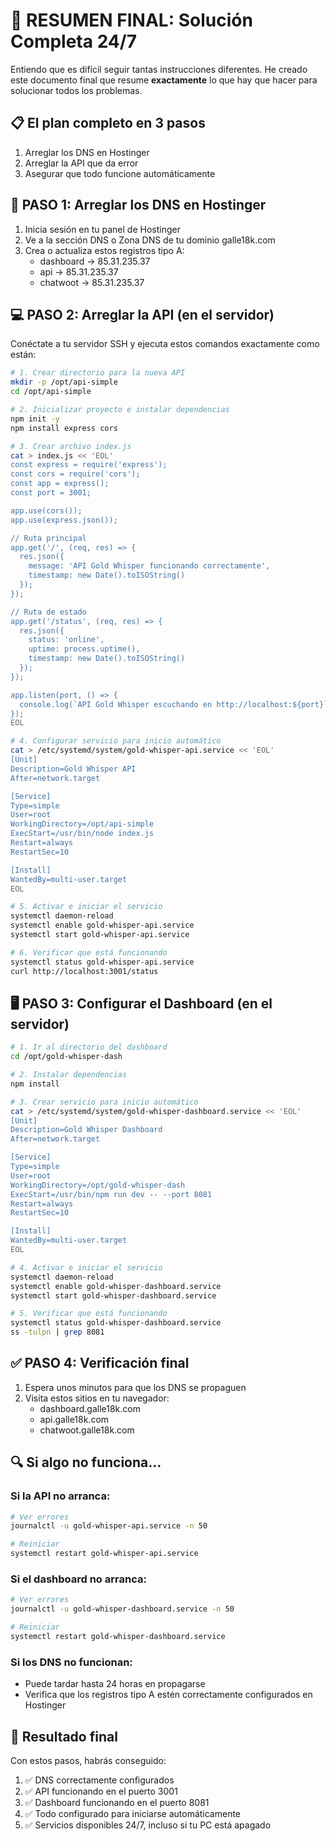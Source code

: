 # 🌟 RESUMEN FINAL: Solución Completa 24/7

Entiendo que es difícil seguir tantas instrucciones diferentes. He creado este documento final que resume **exactamente** lo que hay que hacer para solucionar todos los problemas.

## 📋 El plan completo en 3 pasos

1. Arreglar los DNS en Hostinger
2. Arreglar la API que da error
3. Asegurar que todo funcione automáticamente

## 🔄 PASO 1: Arreglar los DNS en Hostinger

1. Inicia sesión en tu panel de Hostinger
2. Ve a la sección DNS o Zona DNS de tu dominio galle18k.com
3. Crea o actualiza estos registros tipo A:
   - dashboard → 85.31.235.37
   - api → 85.31.235.37
   - chatwoot → 85.31.235.37

## 💻 PASO 2: Arreglar la API (en el servidor)

Conéctate a tu servidor SSH y ejecuta estos comandos exactamente como están:

```bash
# 1. Crear directorio para la nueva API
mkdir -p /opt/api-simple
cd /opt/api-simple

# 2. Inicializar proyecto e instalar dependencias
npm init -y
npm install express cors

# 3. Crear archivo index.js
cat > index.js << 'EOL'
const express = require('express');
const cors = require('cors');
const app = express();
const port = 3001;

app.use(cors());
app.use(express.json());

// Ruta principal
app.get('/', (req, res) => {
  res.json({
    message: 'API Gold Whisper funcionando correctamente',
    timestamp: new Date().toISOString()
  });
});

// Ruta de estado
app.get('/status', (req, res) => {
  res.json({
    status: 'online',
    uptime: process.uptime(),
    timestamp: new Date().toISOString()
  });
});

app.listen(port, () => {
  console.log(`API Gold Whisper escuchando en http://localhost:${port}`);
});
EOL

# 4. Configurar servicio para inicio automático
cat > /etc/systemd/system/gold-whisper-api.service << 'EOL'
[Unit]
Description=Gold Whisper API
After=network.target

[Service]
Type=simple
User=root
WorkingDirectory=/opt/api-simple
ExecStart=/usr/bin/node index.js
Restart=always
RestartSec=10

[Install]
WantedBy=multi-user.target
EOL

# 5. Activar e iniciar el servicio
systemctl daemon-reload
systemctl enable gold-whisper-api.service
systemctl start gold-whisper-api.service

# 6. Verificar que está funcionando
systemctl status gold-whisper-api.service
curl http://localhost:3001/status
```

## 🖥️ PASO 3: Configurar el Dashboard (en el servidor)

```bash
# 1. Ir al directorio del dashboard
cd /opt/gold-whisper-dash

# 2. Instalar dependencias
npm install

# 3. Crear servicio para inicio automático
cat > /etc/systemd/system/gold-whisper-dashboard.service << 'EOL'
[Unit]
Description=Gold Whisper Dashboard
After=network.target

[Service]
Type=simple
User=root
WorkingDirectory=/opt/gold-whisper-dash
ExecStart=/usr/bin/npm run dev -- --port 8081
Restart=always
RestartSec=10

[Install]
WantedBy=multi-user.target
EOL

# 4. Activar e iniciar el servicio
systemctl daemon-reload
systemctl enable gold-whisper-dashboard.service
systemctl start gold-whisper-dashboard.service

# 5. Verificar que está funcionando
systemctl status gold-whisper-dashboard.service
ss -tulpn | grep 8081
```

## ✅ PASO 4: Verificación final

1. Espera unos minutos para que los DNS se propaguen
2. Visita estos sitios en tu navegador:
   - dashboard.galle18k.com
   - api.galle18k.com
   - chatwoot.galle18k.com

## 🔍 Si algo no funciona...

### Si la API no arranca:

```bash
# Ver errores
journalctl -u gold-whisper-api.service -n 50

# Reiniciar
systemctl restart gold-whisper-api.service
```

### Si el dashboard no arranca:

```bash
# Ver errores
journalctl -u gold-whisper-dashboard.service -n 50

# Reiniciar
systemctl restart gold-whisper-dashboard.service
```

### Si los DNS no funcionan:

- Puede tardar hasta 24 horas en propagarse
- Verifica que los registros tipo A estén correctamente configurados en Hostinger

## 🎯 Resultado final

Con estos pasos, habrás conseguido:
1. ✅ DNS correctamente configurados
2. ✅ API funcionando en el puerto 3001
3. ✅ Dashboard funcionando en el puerto 8081
4. ✅ Todo configurado para iniciarse automáticamente
5. ✅ Servicios disponibles 24/7, incluso si tu PC está apagado
